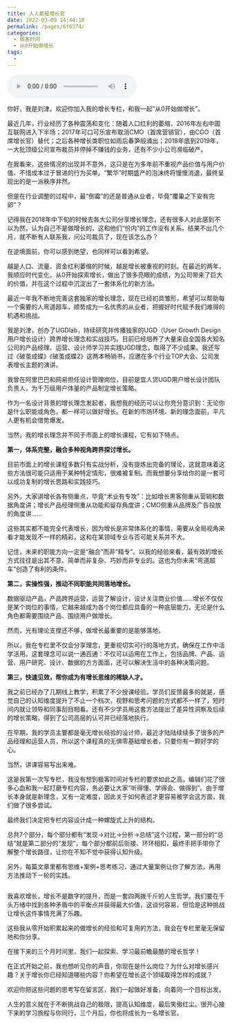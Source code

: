 ```yaml
---
title: 人人都是增长官
date: 2022-03-09 14:44:10
permalink: /pages/6f6374/
categories:
  - 极客时间
  - 从0开始做增长
tags:
  - 
---
```

<audio title="开篇词.人人都是增长官" src="https://static001.geekbang.org/resource/audio/ba/d5/ba1b087dda00073ffda88d763ce875d5.mp3" controls="controls"></audio> 
<p>你好，我是刘津。欢迎你加入我的增长专栏，和我一起“从0开始做增长”。</p><p>最近几年，行业经历了各种震荡和变化：随着人口红利的萎缩，2016年左右中国互联网进入下半场；2017年可口可乐宣布取消CMO（首席营销官），由CGO（首席增长官）替代；之后各种增长类职位如雨后春笋般涌出；2018年底到2019年，一大批顶级公司宣布裁员并停掉不赚钱的业务，还有不少小公司濒临破产。</p><p>在我看来，这些情况的出现并不意外，这只是在为多年前不重视产品价值与用户价值、不惜成本过于冒进的行为买单。“繁华”时期盛产的泡沫终将慢慢消退，最终呈现出的是一派秩序井然。</p><p>但是在行业调整的过程中，最“倒霉”的还是普通从业者，毕竟“覆巢之下安有完卵”？</p><p>记得我在2018年中下旬的时候去各大公司分享增长理念，还有很多人对此感到不以为然，认为自己不是做增长的，这和他们“份内”的工作没有关系。结果不出几个月，就不断有人联系我，问公司裁员了，现在该怎么办？</p><p>在逆境面前，你可以感到绝望，也同样可以看到希望。</p><p>越是人口、流量、资金红利萎缩的时候，越是增长被重视的时刻。在最近的两年，我顺应时代变化，从0开始探索增长，做出了很多亮眼的成绩，为公司带来了巨大的价值，并在这个过程中沉淀出了一套体系化的新方法。</p><!-- [[[read_end]]] --><p>最近一年我不断地完善这套独家的增长理念，现在已经初具雏形，希望可以帮助每一个需要的人弯道超车，顺势成为一名优秀的从业者，把握好时代赋予我们难得的机遇和挑战。</p><p>我是刘津，创办了UGDlab，持续研究并传播独家的UGD（User Growth Design 用户增长设计）跨界增长理念和实战技巧。目前已经培养了大量来自全国各大知名公司的产品经理、运营、设计师学习并实践UGD理念，取得了不少成果。我还写过《破茧成蝶》《破茧成蝶2》这两本畅销书，应邀在多个行业TOP大会、公司发表增长主题的演讲。</p><p>我曾在阿里巴巴和网易担任设计管理岗位，目前是宜人贷UGD用户增长设计团队负责人，为千万级用户体量的产品制定增长策略。</p><p>作为一名设计背景的增长理念发起者，我想我的经历可以让你充分意识到：无论你是什么职能或角色，都一样可以做好增长。在新的市场环境、新的理念面前，平凡人更有机会借势爆发。</p><p>当然，我的增长理念并不同于市面上的增长课程，它有如下特点。</p><p><strong>第一，体系完整，融合多种视角跨界探讨增长。</strong></p><p>目前市面上的增长课程多数只有实战分析，没有提炼出完备的理论，这就意味着这些方法很可能只适用于某种特定情形，很难被复制。而<span class="orange">我想要分享给你的是一套可以成功复制的增长思路和实践技巧</span>。</p><p>另外，大家讲增长各有侧重点，毕竟“术业有专攻”：比如增长黑客侧重从营销和数据角度讲；增长产品经理侧重从功能和留存角度讲；CMO侧重从品牌及广告投放的角度讲……</p><p>这些其实都不能完全代表增长，因为增长是非常体系化的事情，需要从全局视角来看才能发现不一样的精彩，这和在某领域专业与否可能关系并不大。</p><p>记住，未来的职能方向一定是“融合”而非“精专”。以我的经验来看，最有效的增长方式往往是出其不意、简单而非复杂、巧妙而非专业的。这也为你未来“弯道超车”创造了有利的条件。</p><p><strong>第二，实操性强，推动不同职能共同落地增长。</strong></p><p>数据驱动产品，产品跨界运营，运营了解设计，设计关注商业价值……增长不仅仅是某个岗位的事情，它越来越成为各个岗位都应具备的一种底层能力。无论是什么角色都需要围绕产品、围绕用户做增长。</p><p>然而，光有理论支撑还不够，做增长最重要的是能够落地。</p><p>所以，<span class="orange">我在专栏里不仅会分享理念，更重视切实可行的落地方式，确保在工作中活学活用</span>。这套理念可以说一通百通：不仅可以运用在工作上，包括品牌、产品、运营、用户研究、设计、数据的方方面面，还可以解决生活中的各种决策问题。</p><p><strong>第三，快速见效，帮你成为有增长思维的稀缺人才。</strong></p><p>我之前已经办了几期线上教学，积累了不少授课经验。学员们反馈最多的就是，感觉自己的认知维度提升了不止一个档次，视野和思考问题的方式都不一样了，短时间内就让领导和同事刮目相看。还有不少学员用这套方法提出了差异性洞察及后续的增长策略，得到了公司高层的认可并已经落地执行。</p><p>在早期，我的学员主要都是毫无增长经验的设计师，最近才陆陆续续多了很多的产品经理和运营人员，所以这个课程真的无惧零基础增长者，只要你有一颗好学的心。</p><p>当然，讲课容易写出来难。</p><p>这是我第一次写专栏，我没有想到极客时间对专栏的要求如此之高。编辑们花了很多心血和我一起打磨专栏内容，务必要让大家“听得懂、学得会、做得到”。由于增长本身就是新理念，又有一定难度，因此关于如何表述才更容易被学会这方面，我们做了很多尝试。</p><p>最终我们决定把专栏内容设计成一种螺旋式上升的结构。</p><p>总共7个部分，每个部分都有“发现→对比→分析→总结”这个过程，第一部分的“总结”就是第二部分的“发现”，每个部分都前后衔接、环环相扣，最终手把手带你了解整个增长路径，让你在不知不觉中获得认知升级。</p><p>另外，每篇文章里都有思维+案例+思考练习，通过大量案例让你了解方法，再用方法推动下一轮的实践。</p><p><img src="https://static001.geekbang.org/resource/image/ec/d0/ec25b632232bb625346b885e5899c2d0.jpg" alt=""></p><p>我喜欢增长，增长不是数字的提升，而是一套四两拨千斤的人生哲学。我们要在千头万绪中找到各种矛盾中的平衡点并获得最大价值，这谈何容易，但恰是这种挑战让增长这件事情充满了乐趣。</p><p>这些我从零开始积累起来的做增长的经验和可复用的方法，我会在专栏里毫无保留地和你分享。</p><p>在接下来的三个月时间里，我们一起探索、学习最前瞻最酷的增长哲学！</p><p>在正式开始之前，我也想听见你的声音，<span class="orange">你现在是什么岗位？为什么对增长感兴趣？关于增长你已经知道哪些内容？你希望在增长这个领域取得怎样的成就？</span></p><p>欢迎你把这些问题的思考写在留言区，我们一起做好准备，向着同一个目标出发。</p><p><span class="orange">人生的意义就在于不断挑战自己的极限，提高认知维度，最后笑傲红尘。很开心接下来的学习旅程与你同行，三个月后，你也将成长为一名增长官。</span></p><p></p>